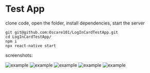 # Test App

clone code, open the folder, install dependencies, start the server

```
git git@github.com:Oscare101/LogInCardTestApp.git
cd LogInCardTestApp/
npm i
npx react-native start
```

screenshots:

![example](./src/images/photo_1.jpg)
![example](./src/images/photo_2.jpg)
![example](./src/images/photo_3.jpg)
![example](./src/images/photo_4.jpg)
![example](./src/images/photo_5.jpg)
